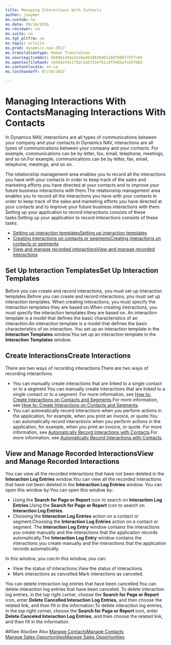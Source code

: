 ```yaml
---
title: Managing Interactions With Contacts
author: jswymer
ms.custom: na
ms.date: 09/16/2016
ms.reviewer: na
ms.suite: na
ms.tgt_pltfrm: na
ms.topic: article
ms.prod: dynamics-nav-2017
ms.translationtype: Human Translation
ms.sourcegitcommit: 6b60b1344a1e18ad91863046110df880f75f7c04
ms.openlocfilehash: c03d1ef4c1792c1a5f31ef51c4f5402efa357d02
ms.contentlocale: en-ca
ms.lasthandoff: 07/19/2017

---
```

# <a name="managing-interactions-with-contacts"></a><span data-ttu-id="ea258-102">Managing Interactions With Contacts</span><span class="sxs-lookup"><span data-stu-id="ea258-102">Managing Interactions With Contacts</span></span>
<span data-ttu-id="ea258-103">In Dynamics NAV, interactions are all types of communications between your company and your contacts.</span><span class="sxs-lookup"><span data-stu-id="ea258-103">In Dynamics NAV, interactions are all types of communications between your company and your contacts.</span></span> <span data-ttu-id="ea258-104">For example, communications can be by letter, fax, email, telephone, meetings, and so on.</span><span class="sxs-lookup"><span data-stu-id="ea258-104">For example, communications can be by letter, fax, email, telephone, meetings, and so on.</span></span>

<span data-ttu-id="ea258-105">The relationship management area enables you to record all the interactions you have with your contacts in order to keep track of the sales and marketing efforts you have directed at your contacts and to improve your future business interactions with them.</span><span class="sxs-lookup"><span data-stu-id="ea258-105">The relationship management area enables you to record all the interactions you have with your contacts in order to keep track of the sales and marketing efforts you have directed at your contacts and to improve your future business interactions with them.</span></span> <span data-ttu-id="ea258-106">Setting up your application to record interactions consists of these tasks:</span><span class="sxs-lookup"><span data-stu-id="ea258-106">Setting up your application to record interactions consists of these tasks:</span></span>

* [<span data-ttu-id="ea258-107">Setting up interaction templates</span><span class="sxs-lookup"><span data-stu-id="ea258-107">Setting up interaction templates</span></span>](#setting-up-interaction-templates)
* [<span data-ttu-id="ea258-108">Creating interactions on contacts or segments</span><span class="sxs-lookup"><span data-stu-id="ea258-108">Creating interactions on contacts or segments</span></span>](#creating-interactions-on-contacts-or-segments)
* [<span data-ttu-id="ea258-109">View and manage recorded interactions</span><span class="sxs-lookup"><span data-stu-id="ea258-109">View and manage recorded interactions</span></span>](#view-and-manage-recorded-interactions)

## <a name="set-up-interaction-templates"></a><span data-ttu-id="ea258-110">Set Up Interaction Templates</span><span class="sxs-lookup"><span data-stu-id="ea258-110">Set Up Interaction Templates</span></span>
<span data-ttu-id="ea258-111">Before you can create and record interactions, you must set up interaction templates.</span><span class="sxs-lookup"><span data-stu-id="ea258-111">Before you can create and record interactions, you must set up interaction templates.</span></span> <span data-ttu-id="ea258-112">When creating interactions, you must specify the interaction templates they are based on.</span><span class="sxs-lookup"><span data-stu-id="ea258-112">When creating interactions, you must specify the interaction templates they are based on.</span></span> <span data-ttu-id="ea258-113">An interaction template is a model that defines the basic characteristics of an interaction.</span><span class="sxs-lookup"><span data-stu-id="ea258-113">An interaction template is a model that defines the basic characteristics of an interaction.</span></span>
<span data-ttu-id="ea258-114">You set up an interaction template in the **Interaction Templates** window.</span><span class="sxs-lookup"><span data-stu-id="ea258-114">You set up an interaction template in the **Interaction Templates** window.</span></span>  

## <a name="create-interactions"></a><span data-ttu-id="ea258-115">Create Interactions</span><span class="sxs-lookup"><span data-stu-id="ea258-115">Create Interactions</span></span>
<span data-ttu-id="ea258-116">There are two ways of recording interactions:</span><span class="sxs-lookup"><span data-stu-id="ea258-116">There are two ways of recording interactions:</span></span>

* <span data-ttu-id="ea258-117">You can manually create interactions that are linked to a single contact or to a segment.</span><span class="sxs-lookup"><span data-stu-id="ea258-117">You can manually create interactions that are linked to a single contact or to a segment.</span></span> <span data-ttu-id="ea258-118">For more information, see [How to: Create Interactions on Contacts and Segments](marketing-how-create-interactions.md).</span><span class="sxs-lookup"><span data-stu-id="ea258-118">For more information, see [How to: Create Interactions on Contacts and Segments](marketing-how-create-interactions.md).</span></span>  
* <span data-ttu-id="ea258-119">You can automatically record interactions when you perform actions in the application, for example, when you print an invoice, or quote.</span><span class="sxs-lookup"><span data-stu-id="ea258-119">You can automatically record interactions when you perform actions in the application, for example, when you print an invoice, or quote.</span></span> <span data-ttu-id="ea258-120">For more information, see [Automatically Record Interactions with Contacts](marketing-auto-record-interactions.md).</span><span class="sxs-lookup"><span data-stu-id="ea258-120">For more information, see [Automatically Record Interactions with Contacts](marketing-auto-record-interactions.md).</span></span>

## <a name="view-and-manage-recorded-interactions"></a><span data-ttu-id="ea258-121">View and Manage Recorded Interactions</span><span class="sxs-lookup"><span data-stu-id="ea258-121">View and Manage Recorded Interactions</span></span>
<span data-ttu-id="ea258-122">You can view all the recorded interactions that have not been deleted in the **Interaction Log Entries** window.</span><span class="sxs-lookup"><span data-stu-id="ea258-122">You can view all the recorded interactions that have not been deleted in the **Interaction Log Entries** window.</span></span> <span data-ttu-id="ea258-123">You can open this window by:</span><span class="sxs-lookup"><span data-stu-id="ea258-123">You can open this window by:</span></span>

* <span data-ttu-id="ea258-124">Using the **Search for Page or Report** icon to search on **Interaction Log Entries**.</span><span class="sxs-lookup"><span data-stu-id="ea258-124">Using the **Search for Page or Report** icon to search on **Interaction Log Entries**.</span></span>
* <span data-ttu-id="ea258-125">Choosing the **Interaction Log Entries** action on a contact or segment.</span><span class="sxs-lookup"><span data-stu-id="ea258-125">Choosing the **Interaction Log Entries** action on a contact or segment.</span></span>
<span data-ttu-id="ea258-126">The **Interaction Log Entry** window contains the interactions you create manually and the interactions that the application records automatically.</span><span class="sxs-lookup"><span data-stu-id="ea258-126">The **Interaction Log Entry** window contains the interactions you create manually and the interactions that the application records automatically.</span></span>

<span data-ttu-id="ea258-127">In this window, you can:</span><span class="sxs-lookup"><span data-stu-id="ea258-127">In this window, you can:</span></span>

* <span data-ttu-id="ea258-128">View the status of interactions.</span><span class="sxs-lookup"><span data-stu-id="ea258-128">View the status of interactions.</span></span>
* <span data-ttu-id="ea258-129">Mark interactions as cancelled.</span><span class="sxs-lookup"><span data-stu-id="ea258-129">Mark interactions as canceled.</span></span>

<span data-ttu-id="ea258-130">You can delete interaction log entries that have been cancelled.</span><span class="sxs-lookup"><span data-stu-id="ea258-130">You can delete interaction log entries that have been canceled.</span></span> <span data-ttu-id="ea258-131">To delete interaction log entries, in the top right corner, choose the **Search for Page or Report** icon, enter **Delete Cancelled Interaction Log Entries**, and then choose the related link, and then fill in the information.</span><span class="sxs-lookup"><span data-stu-id="ea258-131">To delete interaction log entries, in the top right corner, choose the **Search for Page or Report** icon, enter **Delete Canceled Interaction Log Entries**, and then choose the related link, and then fill in the information.</span></span>

##<a name="see-also"></a><span data-ttu-id="ea258-132">See Also</span><span class="sxs-lookup"><span data-stu-id="ea258-132">See Also</span></span>
[<span data-ttu-id="ea258-133">Manage Contacts</span><span class="sxs-lookup"><span data-stu-id="ea258-133">Manage Contacts</span></span>](marketing-contacts.md)  
[<span data-ttu-id="ea258-134">Manage Sales Opportunities</span><span class="sxs-lookup"><span data-stu-id="ea258-134">Manage Sales Opportunities</span></span>](marketing-manage-sales-opportunities.md)  

